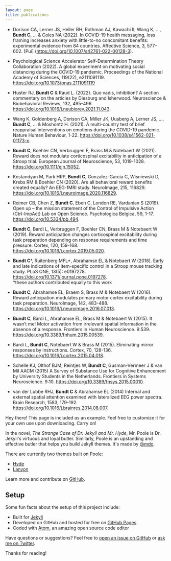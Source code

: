 ```yaml
---
layout: page
title: publications
---
```

- Dorison CA, Lerner JS, Heller BH, Rothman AJ, Kawachi II, Wang K, …, **Bundt C**, … & Coles NA (2022). In COVID-19 health messaging, loss framing increases anxiety with little-to-no concomitant benefits: experimental evidence from 84 countries. Affective Science, 3, 577–602. [Pui] (https://doi.org/10.1007/s42761-022-00128-3). 

- Psychological Science Accelerator Self-Determination Theory Collaboration (2022). A global experiment on motivating social distancing during the COVID-19 pandemic. Proceedings of the National Academy of Sciences, 119(22), e2111091119. https://doi.org/10.1073/pnas.2111091119  

- Huster RJ, **Bundt C** & Raud L. (2022). Quo vadis, inhibition? A section commentary on the articles by Diesburg and Isherwood. Neuroscience & Biobehavioral Reviews, 132, 495-496. https://doi.org/10.1016/j.neubiorev.2021.11.043.  

- Wang K, Goldenberg A, Dorison CA, Miller JK, Uusberg A, Lerner JS, ..., **Bundt C**, … & Moshontz H. (2021). A multi-country test of brief reappraisal interventions on emotions during the COVID-19 pandemic. Nature Human Behaviour, 1-22. https://doi.org/10.1038/s41562-021-01173-x. 

- **Bundt C**, Boehler CN, Verbruggen F, Brass M & Notebaert W (2021). Reward does not modulate corticospinal excitability in anticipation of a Stroop trial. European Journal of Neuroscience, 53, 1019-1028. https://doi.org/10.1111/ejn.15052.

- Kostandyan M, Park HRP, **Bundt C**, Gonzalez-Garcia C, Wisniewski D, Krebs RM & Boehler CN (2020). Are all behavioral reward benefits created equally? An EEG-fMRI study. NeuroImage, 215, 116829. https://doi.org/10.1016/j.neuroimage.2020.116829. 

- Reimer CB, Chen Z, **Bundt C**, Eben C, London RE, Vardanian S (2019). Open up – the mission statement of the Control of Impulsive Action (Ctrl-ImpAct) Lab on Open Science. Psychologica Belgica, 59, 1-17. https://doi.org/10.5334/pb.494. 

- **Bundt C**, Bardi L, Verbruggen F, Boehler CN, Brass M & Notebaert W (2019).  Reward anticipation changes corticospinal excitability during task preparation depending on response requirements and time pressure. Cortex, 120, 159-168. https://doi.org/10.1016/j.cortex.2019.05.020. 

- **Bundt C***, Ruitenberg MFL*, Abrahamse EL & Notebaert W (2018). Early and late indications of item-specific control in a Stroop mouse tracking study. PLoS ONE, 13(5): e0197278. https://doi.org/10.1371/journal.pone.0197278.  
*these authors contributed equally to this work

- **Bundt C**, Abrahamse EL, Braem S, Brass M & Notebaert W (2016). Reward anticipation modulates primary motor cortex excitability during task preparation. NeuroImage, 142, 483-488. https://doi.org/10.1016/j.neuroimage.2016.07.013.

- **Bundt C**, Bardi L, Abrahamse EL, Brass M & Notebaert W (2015). It wasn’t me! Motor activation from irrelevant spatial information in the absence of a response. Frontiers in Human Neuroscience. 9:539. https://doi.org/10.3389/fnhum.2015.00539.

- Bardi L, **Bundt C**, Notebaert W & Brass M (2015). Eliminating mirror responses by instructions. Cortex, 70, 128-136. https://doi.org/10.1016/j.cortex.2015.04.018. 

- Schelle KJ, Olthof BJM, Reintjes W, **Bundt C**, Gusman-Vermeer J & van Mil AACM (2015) A Survey of Substance Use for Cognitive Enhancement by University Students in the Netherlands. Frontiers in Systems Neuroscience. 9:10. https://doi.org/10.3389/fnsys.2015.00010. 

- van der Lubbe RHJ, **Bundt C** & Abrahamse EL (2014) Internal and external spatial attention examined with lateralized EEG power spectra. Brain Research, 1583, 179-192. https://doi.org/10.1016/j.brainres.2014.08.007.  





<p class="message">
  Hey there! This page is included as an example. Feel free to customize it for your own use upon downloading. Carry on!
</p>

In the novel, *The Strange Case of Dr. Jekyll and Mr. Hyde*, Mr. Poole is Dr. Jekyll's virtuous and loyal butler. Similarly, Poole is an upstanding and effective butler that helps you build Jekyll themes. It's made by [@mdo](https://twitter.com/mdo).

There are currently two themes built on Poole:

- [Hyde](https://hyde.getpoole.com)
- [Lanyon](https://lanyon.getpoole.com)

Learn more and contribute on [GitHub](https://github.com/poole).

## Setup

Some fun facts about the setup of this project include:

- Built for [Jekyll](https://jekyllrb.com)
- Developed on GitHub and hosted for free on [GitHub Pages](https://pages.github.com)
- Coded with [Atom](https://atom.io), an amazing open source code editor

Have questions or suggestions? Feel free to [open an issue on GitHub](https://github.com/poole/poole/issues/new) or [ask me on Twitter](https://twitter.com/mdo).

Thanks for reading!
